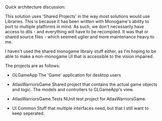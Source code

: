 Quick architecture discussion:

This solution uses 'Shared Projects' in the way most solutions would use Libraries.
This is because it has been written with Monogame's ability to port to multiple 
platforms in mind. As such, we don't necessarily have access to dlls - and 
everything will have to be recompiled. It was that or shared source files - which
seemed uglier and more maintenance heavy to me.

I haven't used the shared monogame library stuff either, as I'm hoping to be able
to make a non-monogame UI that is accessible to the vision impaired.

The projects are as follows:

  - GLGameApp
    The 'Game' application for desktop users

  - AtlasWarriorsGame
    Shared project that contains the actual game objects and logic.  The models
	and controllers to GLGameApp's view.

  - AtlasWarriorsGame.Tests
    NUnit test project for AtlasWarriorsGame.

  - UI Common
    Stuff that multiple interfaces need, but that I still want to keep
	seperated.